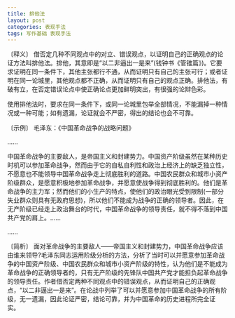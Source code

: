 ```yaml
---
title: 排他法
layout: post
categories: 表现手法
tags: 写作基础 表现手法
---
```


〔释义〕 借否定几种不同观点中的对立、错误观点，以证明自己的正确观点的论证方法叫排他法。排他，其意即是“以二非逼出一是来”(钱钟书《管锥篇》)。它要求证明在同一条件下，其他主张都行不通，从而证明只有自己的主张可行；或者证明在同一论城里，其他观点都不正确，从而证明只有自己的观点正确。排他法，有破有立，在否定错误论点中使正确论点更加鲜明突出，有很强的论辩色彩。

使用排他法时，要求在同一条件下，或同一论城里包举全部情况，不能漏掉一种情况或一种可能；如有遗漏，论证就会不严密，得出的结论也会不可靠。

〔示例〕 毛泽东：《中国革命战争的战略问题》

……

中国革命战争的主要敌人，是帝国主义和封建势力。中国资产阶级虽然在某种历史时机可以参加革命战争，然而由于它的自私自利性和政治上经济上的缺乏独立性，不愿意也不能领导中国革命战争走上彻底胜利的道路。中国农民群众和城市小资产阶级群众，是愿意积极地参加革命战争，并愿意使战争得到彻底胜利的。他们是革命战争的主力军；然而他们的小生产的特点，使他们的政治眼光受到限制(一部分失业群众则具有无政府思想)，所以他们不能成为战争的正确的领导者。因此，在无产阶级已经走上政治舞台的时代，中国革命战争的领导责任，就不得不落到中国共产党的肩上。……

……

〔简析〕 面对革命战争的主要敌人——帝国主义和封建势力，中国革命战争应该由谁来领导?毛泽东同志运用阶级分析的方法，分析了当时可以并愿意参加革命战争的中国资产阶级、中国农民群众和城市小资产阶级的特性，认为他们是不能成为革命战争的正确领导者的，只有无产阶级的先锋队中国共产党才能担负起革命战争的领导责任。作者借否定两种不同观点中的错误观点，从而证明自己的正确观点，“以二非逼出一是来”。在论战中列举了可以并愿意参加中国革命战争的所有阶级，无一遗漏，因此论证严密，结论可靠，并为中国革命的历史进程所完全证实。 